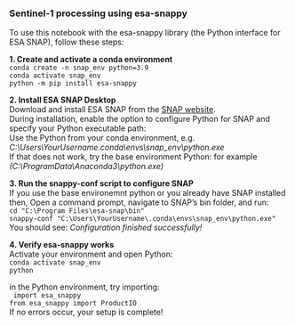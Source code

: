 ### Sentinel-1 processing using esa-snappy  
To use this notebook with the esa-snappy library (the Python interface for ESA SNAP), follow these steps:

**1. Create and activate a conda environment**   
`` conda create -n snap_env python=3.9 ``   
`` conda activate snap_env ``    
`` python -m pip install esa-snappy ``  

**2. Install ESA SNAP Desktop**    
Download and install ESA SNAP from the [SNAP website](https://earth.esa.int/eogateway/tools/snap).  
During installation, enable the option to configure Python for SNAP and specify your Python executable path:  
Use the Python from your conda environment, e.g. *C:\Users\YourUsername\.conda\envs\snap_env\python.exe*  
If that does not work, try the base environment Python: for example *(C:\ProgramData\Anaconda3\python.exe)*   

**3. Run the snappy-conf script to configure SNAP**  
If you use the base environemnt python or you already have SNAP installed then,
Open a command prompt, navigate to SNAP’s bin folder, and run:  
`` cd "C:\Program Files\esa-snap\bin" ``  
`` snappy-conf "C:\Users\YourUsername\.conda\envs\snap_env\python.exe" ``  
You should see: *Configuration finished successfully!*

**4. Verify esa-snappy works**  
Activate your environment and open Python:  
`` conda activate snap_env  ``  
`` python  ``
  
in the Python environment, try importing:  
``  import esa_snappy ``  
`` from esa_snappy import ProductIO ``    
If no errors occur, your setup is complete!  
